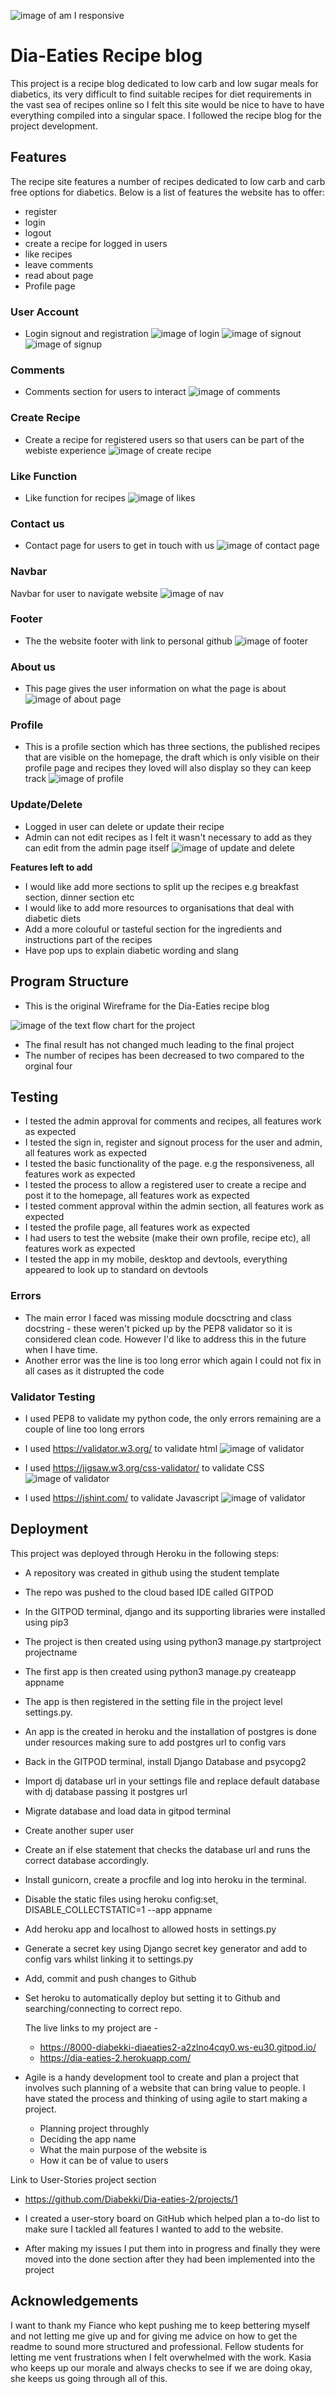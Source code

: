 
![image of am I responsive](media/AmIResponsive.JPG)

# Dia-Eaties Recipe blog
This project is a recipe blog dedicated to low carb and low sugar meals for diabetics, its very difficult to find suitable recipes for diet requirements in the vast sea of recipes online so I felt this site would be nice to have to have everything compiled into a singular space.
I followed the recipe blog for the project development.

## Features
The recipe site features a number of recipes dedicated to low carb and carb free options for diabetics. Below is a list of features the website has to offer: 
- register
- login
- logout
- create a recipe for logged in users
- like recipes
- leave comments
- read about page
- Profile page


### User Account

- Login signout and registration 
![image of login](/media/sign-in.JPG)
![image of signout](media/sign-out.JPG)
![image of signup](media/sign-up.JPG)
 

### Comments

- Comments section for users to interact
![image of comments](media/comment.JPG)


### Create Recipe

- Create a recipe for registered users so that users can be part of the webiste experience
![image of create recipe](media/create-recipe.JPG)


### Like Function

- Like function for recipes 
![image of likes](media/like.JPG)

### Contact us 

- Contact page for users to get in touch with us 
![image of contact page](media/contact-us.JPG)

### Navbar
Navbar for user to navigate website
![image of nav ](media/nav.JPG)

### Footer 
- The the website footer with link to personal github
![image of footer](media/footer.JPG)

### About us
- This page gives the user information on what the page is about
![image of about page](media/about-us.JPG)

### Profile
- This is a profile section which has three sections, the published recipes that are visible on the homepage, the draft which is only visible on their profile page and recipes they loved will also display so they can keep track 
![image of profile](media/profile.JPG)

### Update/Delete
- Logged in user can delete or update their recipe
- Admin can not edit recipes as I felt it wasn't necessary to add as they can edit from the admin page itself 
![image of update and delete](media/update.delete.JPG)

 **Features left to add**

- I would like add more sections to split up the recipes e.g breakfast section, dinner section etc
- I would like to add more resources to organisations that deal with diabetic diets
- Add a more colouful or tasteful section for the ingredients and instructions part of the recipes
- Have pop ups to explain diabetic wording and slang

## Program Structure

- This is the original Wireframe for the Dia-Eaties recipe blog

![image of the text flow chart for the project](media/Wireframe.png)

- The final result has not changed much leading to the final project 
- The number of recipes has been decreased to two compared to the orginal four 


## Testing

 - I tested the admin approval for comments and recipes, all features work as expected
 - I tested the sign in, register and signout process for the user and admin, all features work as expected
 - I tested the basic functionality of the page. e.g the responsiveness, all features work as expected
 - I tested the process to allow a registered user to create a recipe and post it to the homepage, all features work as expected
 - I tested comment approval within the admin section, all features work as expected
 - I tested the profile page, all features work as expected
 - I had users to test the website (make their own profile, recipe etc), all features work as expected
 - I tested the app in my mobile, desktop and devtools, everything appeared to look up to standard on devtools

### Errors

  - The main error I faced was missing module docsctring and class docstring - these weren't picked up by the PEP8 validator so it is considered clean code. However I'd like to address this in the future when I have time.
  - Another error was the line is too long error which again I could not fix in all cases as it distrupted the code 


### Validator Testing 

- I used PEP8 to validate my python code, the only errors remaining are a couple of line too long errors 

- I used https://validator.w3.org/ to validate html
![image of validator](media/html-error.JPG)


- I used https://jigsaw.w3.org/css-validator/ to validate CSS
![image of validator](media/error-free-css.JPG)


- I used https://jshint.com/ to validate Javascript
![image of validator](media/js-works.JPG)

## Deployment 

This project was deployed through Heroku in the following steps:

- A repository was created in github using the student template
- The repo was pushed to the cloud based IDE called GITPOD
- In the GITPOD terminal, django and its supporting libraries were installed using pip3
- The project is then created using using python3 manage.py startproject projectname
- The first app is then created using python3 manage.py createapp appname
- The app is then registered in the setting file in the project level settings.py.
- An app is the created in heroku and the installation of postgres is done under
resources making sure to add postgres url to config vars
- Back in the GITPOD terminal, install Django Database and psycopg2
- Import dj database url in your settings file and replace default database with dj database passing it postgres url
- Migrate database and load data in gitpod terminal
- Create another super user
- Create an if else statement that checks the database url and runs the correct database accordingly.
- Install gunicorn, create a procfile and log into heroku in the terminal.
- Disable the static files using heroku config:set, DISABLE_COLLECTSTATIC=1 --app appname
- Add heroku app and localhost to allowed hosts in settings.py
- Generate a secret key using Django secret key generator and add to config vars whilst linking it to settings.py
- Add, commit and push changes to Github
- Set heroku to automatically deploy but setting it to Github and searching/connecting to correct repo.

  The live links to my project are - 
   - https://8000-diabekki-diaeaties2-a2zlno4cqy0.ws-eu30.gitpod.io/
   - https://dia-eaties-2.herokuapp.com/


- Agile is a handy development tool to create and plan a project that involves such planning of a website that can bring value to people.
I have stated the process and thinking of using agile to start making a project.

  - Planning project throughly 
  - Deciding the app name
  - What the main purpose of the website is 
  - How it can be of value to users

Link to User-Stories project section
  - https://github.com/Diabekki/Dia-eaties-2/projects/1

  - I created a user-story board on GitHub which helped plan a to-do list to  make sure I tackled all features I wanted to add to the website.
  - After making my issues I put them into in progress and finally they were moved into the done section after they had been implemented into the project





## Acknowledgements

I want to thank my Fiance who kept pushing me to keep bettering myself and not letting me give up and for giving me advice on how to get the readme to sound more structured and professional.
Fellow students for letting me vent frustrations when I felt overwhelmed with the work.
Kasia who keeps up our morale and always checks to see if we are doing okay, she keeps us going through all of this. 



